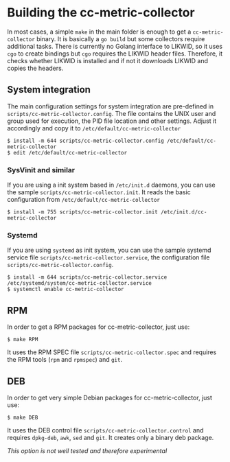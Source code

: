 # Building the cc-metric-collector

In most cases, a simple `make` in the main folder is enough to get a `cc-metric-collector` binary. It is basically a `go build` but some collectors require additional tasks. There is currently no Golang interface to LIKWID, so it uses `cgo` to create bindings but `cgo` requires the LIKWID header files. Therefore, it checks whether LIKWID is installed and if not it downloads LIKWID and copies the headers.

## System integration

The main configuration settings for system integration are pre-defined in `scripts/cc-metric-collector.config`. The file contains the UNIX user and group used for execution, the PID file location and other settings. Adjust it accordingly and copy it to `/etc/default/cc-metric-collector`

```
$ install -m 644 scripts/cc-metric-collector.config /etc/default/cc-metric-collector
$ edit /etc/default/cc-metric-collector
```

### SysVinit and similar

If you are using a init system based in `/etc/init.d` daemons, you can use the sample `scripts/cc-metric-collector.init`. It reads the basic configuration from `/etc/default/cc-metric-collector`

```
$ install -m 755 scripts/cc-metric-collector.init /etc/init.d/cc-metric-collector
```

### Systemd

If you are using `systemd` as init system, you can use the sample systemd service file `scripts/cc-metric-collector.service`, the configuration file `scripts/cc-metric-collector.config`.

```
$ install -m 644 scripts/cc-metric-collector.service /etc/systemd/system/cc-metric-collector.service
$ systemctl enable cc-metric-collector
```

## RPM

In order to get a RPM packages for cc-metric-collector, just use:

```
$ make RPM
```

It uses the RPM SPEC file `scripts/cc-metric-collector.spec` and requires the RPM tools (`rpm` and `rpmspec`) and `git`.

## DEB

In order to get very simple Debian packages for cc-metric-collector, just use:

```
$ make DEB
```

It uses the DEB control file `scripts/cc-metric-collector.control` and requires `dpkg-deb`, `awk`, `sed` and `git`. It creates only a binary deb package.

_This option is not well tested and therefore experimental_